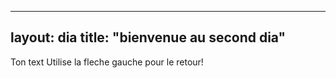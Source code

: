 ----
layout: dia
title: "bienvenue au second dia"
----
Ton text
Utilise la fleche gauche pour le retour!
